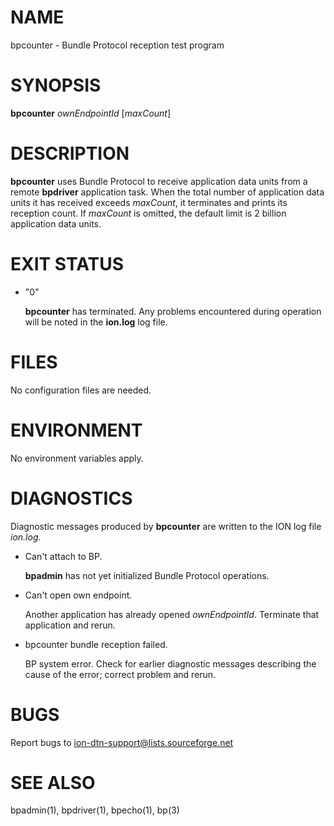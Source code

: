 # NAME

bpcounter - Bundle Protocol reception test program

# SYNOPSIS

**bpcounter** _ownEndpointId_ \[_maxCount_\]

# DESCRIPTION

**bpcounter** uses Bundle Protocol to receive application data units
from a remote **bpdriver** application task.  When the total number of
application data units it has received exceeds _maxCount_, it terminates
and prints its reception count.  If _maxCount_ is omitted, the default
limit is 2 billion application data units.

# EXIT STATUS

- "0"

    **bpcounter** has terminated.  Any problems encountered during operation
    will be noted in the **ion.log** log file.

# FILES

No configuration files are needed.

# ENVIRONMENT

No environment variables apply.

# DIAGNOSTICS

Diagnostic messages produced by **bpcounter** are written to the ION log
file _ion.log_.

- Can't attach to BP.

    **bpadmin** has not yet initialized Bundle Protocol operations.

- Can't open own endpoint.

    Another application has already opened _ownEndpointId_.  Terminate that
    application and rerun.

- bpcounter bundle reception failed.

    BP system error.  Check for earlier diagnostic messages describing
    the cause of the error; correct problem and rerun.

# BUGS

Report bugs to <ion-dtn-support@lists.sourceforge.net>

# SEE ALSO

bpadmin(1), bpdriver(1), bpecho(1), bp(3)
